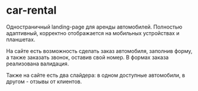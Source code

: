 # car-rental

Одностраничный landing-page для аренды автомобилей. Полностью адаптивный, корректно отображается на мобильных устройствах и планшетах.  

На сайте есть возможность сделать заказ автомобиля, заполнив форму, а также заказать звонок, оставив свой номер. В формах заказа реализована валидация.  

Также на сайте есть два слайдера: в одном доступные автомобили, в другом - отзывы от клиентов.  
